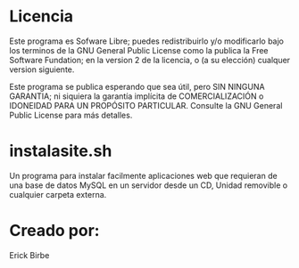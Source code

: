 # Licencia
Este programa es Sofware Libre; puedes redistribuirlo y/o modificarlo bajo los terminos de la GNU General Public License como la publica la Free Software Fundation; en la version 2 de la licencia, o (a su elección) cualquer version siguiente.

Este programa se publica esperando que sea útil, pero SIN NINGUNA GARANTIA; ni siquiera la garantía implícita de COMERCIALIZACIÓN o IDONEIDAD PARA UN PROPÓSITO PARTICULAR. Consulte la GNU General Public License para más detalles.

# instalasite.sh
Un programa para instalar facilmente aplicaciones web que requieran de una base de datos MySQL en un servidor desde un CD, Unidad removible o cualquier carpeta externa.

# Creado por:
Erick Birbe
